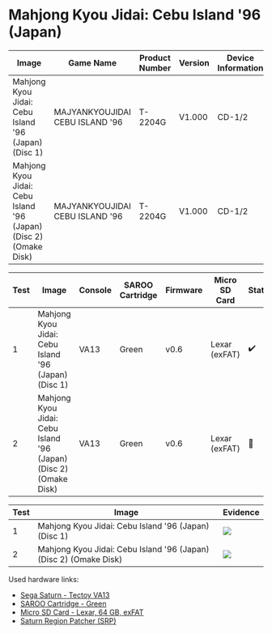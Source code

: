 # Mahjong Kyou Jidai: Cebu Island '96 (Japan)

| Image                                                             | Game Name                       | Product Number | Version | Device Information | Area Code | Peripheral Code |
| ----------------------------------------------------------------- | ------------------------------- | -------------- | ------- | ------------------ | --------- | --------------- |
| Mahjong Kyou Jidai: Cebu Island '96 (Japan) (Disc 1)              | MAJYANKYOUJIDAI CEBU ISLAND '96 | T-2204G        | V1.000  | CD-1/2             | J         | J               |
| Mahjong Kyou Jidai: Cebu Island '96 (Japan) (Disc 2) (Omake Disk) | MAJYANKYOUJIDAI CEBU ISLAND '96 | T-2204G        | V1.000  | CD-1/2             | J         | J               |

| Test | Image                                                             | Console | SAROO Cartridge | Firmware | Micro SD Card | Status             | Time Played |
| ---- | ----------------------------------------------------------------- | ------- | --------------- | -------- | ------------- | ------------------ | ----------- |
| 1    | Mahjong Kyou Jidai: Cebu Island '96 (Japan) (Disc 1)              | VA13    | Green           | v0.6     | Lexar (exFAT) | :heavy_check_mark: | 19 minutes  |
| 2    | Mahjong Kyou Jidai: Cebu Island '96 (Japan) (Disc 2) (Omake Disk) | VA13    | Green           | v0.6     | Lexar (exFAT) | :100:              | 20 minutes  |

| Test | Image                                                             | Evidence                                                                                         |
| ---- | ----------------------------------------------------------------- | ------------------------------------------------------------------------------------------------ |
| 1    | Mahjong Kyou Jidai: Cebu Island '96 (Japan) (Disc 1)              | [![](https://img.youtube.com/vi/qtb_eNJ8lYk/0.jpg)](https://www.youtube.com/watch?v=qtb_eNJ8lYk) |
| 2    | Mahjong Kyou Jidai: Cebu Island '96 (Japan) (Disc 2) (Omake Disk) | [![](https://img.youtube.com/vi/RqV03t1GGcc/0.jpg)](https://www.youtube.com/watch?v=RqV03t1GGcc) |

Used hardware links:

- [Sega Saturn - Tectoy VA13](../../../../Info/Consoles/VA13/README.md)
- [SAROO Cartridge - Green](../../../../Info/Cartridges/RetroGameParadiseStore/1.32F/README.md)
- [Micro SD Card - Lexar, 64 GB, exFAT](../../../../Info/SdCards/Lexar/64GB/exfat/README.md)
- [Saturn Region Patcher (SRP)](https://segaxtreme.net/resources/saturn-region-patcher.81/download)

